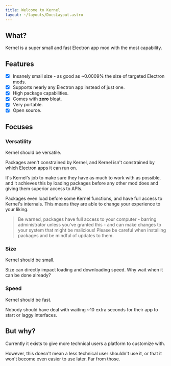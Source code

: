 ```yaml
---
title: Welcome to Kernel
layout: ~/layouts/DocsLayout.astro
---
```


## What?

Kernel is a super small and fast Electron app mod with the most capability.

## Features

-   [x] Insanely small size - as good as ~0.0009% the size of targeted Electron mods.
-   [x] Supports nearly any Electron app instead of just one.
-   [x] High package capabilities.
-   [x] Comes with **zero** bloat.
-   [x] Very portable.
-   [x] Open source.

## Focuses

### Versatility

Kernel should be versatile.

Packages aren't constrained by Kernel, and Kernel isn't constrained by which Electron apps it can run on.

It's Kernel's job to make sure they have as much to work with as possible, and it achieves this by loading packages before any other mod does and giving them superior access to APIs.

Packages even load before some Kernel functions, and have full access to Kernel's internals. This means they are able to change your experience to your liking.

> Be warned, packages have full access to your computer - barring administrator unless you've granted this - and can make changes to your system that might be malicious!
> Please be careful when installing packages and be mindful of updates to them.

### Size

Kernel should be small.

Size can directly impact loading and downloading speed. Why wait when it can be done already?

### Speed

Kernel should be fast.

Nobody should have deal with waiting ~10 extra seconds for their app to start or laggy interfaces.

## But why?

Currently it exists to give more technical users a platform to customize with.

However, this doesn't mean a less technical user shouldn't use it, or that it won't become even easier to use later. Far from those.
